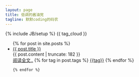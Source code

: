 ```yaml
---
layout: page
title: 低调的酱油党
tagline: 默默coding的码农
---
```

{% include JB/setup %}
{{ tag_cloud }}

<ul class="posts">
  {% for post in site.posts %}
    <li>
		<a href="{{ BASE_PATH }}{{ post.url }}" class = "postTitle" target = "_blank">{{ post.title }}</a>		
		<div class = "postContent">
			{{ post.content | truncate: 182 }}
		</div>
		<div>
			<a href = "{{post.url}}" class = "readMore" target = "_blank">阅读全文..</a>
			<i class="icon-tag"></i>
			{% for tag in post.tags %}
				<a class = "postTag" href = "/tags.html#{{tag}}-ref">{{tag}}</a>
			{% endfor %}
		</div>
	</li>

	{% endfor %}
</ul>



